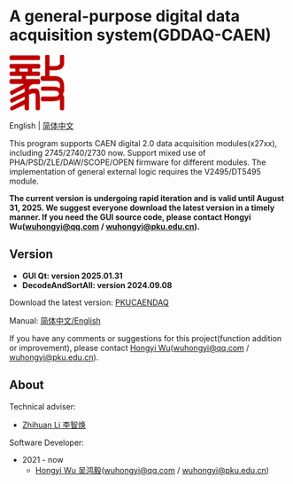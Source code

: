 <!-- README.md --- 
;; 
;; Description: 
;; Author: Hongyi Wu(吴鸿毅)
;; Email: wuhongyi@qq.com 
;; Created: 五 12月 17 20:14:52 2021 (+0800)
;; Last-Updated: 五 1月 31 22:09:43 2025 (+0800)
;;           By: Hongyi Wu(吴鸿毅)
;;     Update #: 37
;; URL: http://wuhongyi.cn -->

# A general-purpose digital data acquisition system(GDDAQ-CAEN)

![Yi logo](Yilogo100.png)

English | [简体中文](https://github.com/wuhongyi/PKUCAENDAQ/blob/main/README_zh.md)


This program supports CAEN digital 2.0 data acquisition modules(x27xx), including 2745/2740/2730 now. Support mixed use of PHA/PSD/ZLE/DAW/SCOPE/OPEN firmware for different modules. The implementation of general external logic requires the V2495/DT5495 module.

**The current version is undergoing rapid iteration and is valid until August 31, 2025. We suggest everyone download the latest version in a timely manner. If you need the GUI source code, please contact Hongyi Wu(wuhongyi@qq.com / wuhongyi@pku.edu.cn).**



## Version

- **GUI Qt: version 2025.01.31**
- **DecodeAndSortAll: version 2024.09.08**


Download the latest version: [PKUCAENDAQ](https://github.com/wuhongyi/PKUCAENDAQ)

Manual:  [简体中文/English](http://wuhongyi.cn/PKUCAENDAQ/)


If you have any comments or suggestions for this project(function addition or improvement), please contact [Hongyi Wu](https://github.com/wuhongyi)(wuhongyi@qq.com / wuhongyi@pku.edu.cn). 



## About



Technical adviser:
- [Zhihuan Li 李智焕](https://github.com/zhihuanli)


Software Developer:
- 2021 - now
	- [Hongyi Wu 吴鸿毅](https://github.com/wuhongyi)(wuhongyi@qq.com / wuhongyi@pku.edu.cn) 







<!--
echo "# PKUCAENDAQ" >> README.md
git init
git add README.md
git commit -m "first commit"
git branch -M main
git remote add origin git@github.com:wuhongyi/PKUCAENDAQ.git
git push -u origin main
 -->
 
<!-- README.md ends here -->
